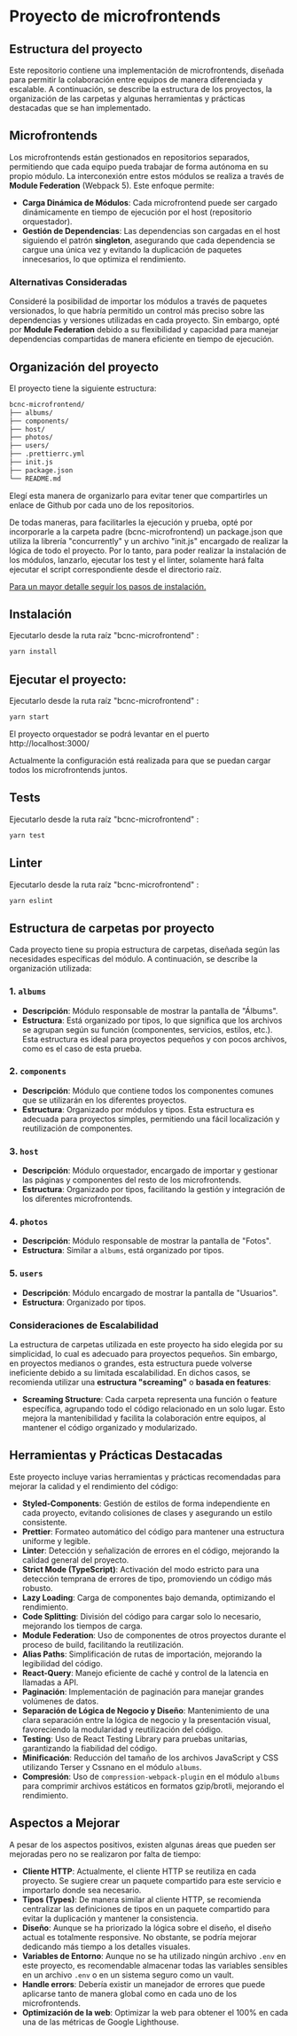 # Proyecto de microfrontends

## Estructura del proyecto

Este repositorio contiene una implementación de microfrontends, diseñada para permitir la colaboración entre equipos de manera diferenciada y escalable. A continuación, se describe la estructura de los proyectos, la organización de las carpetas y algunas herramientas y prácticas destacadas que se han implementado.

## Microfrontends

Los microfrontends están gestionados en repositorios separados, permitiendo que cada equipo pueda trabajar de forma autónoma en su propio módulo. La interconexión entre estos módulos se realiza a través de **Module Federation** (Webpack 5). Este enfoque permite:

- **Carga Dinámica de Módulos**: Cada microfrontend puede ser cargado dinámicamente en tiempo de ejecución por el host (repositorio orquestador).
- **Gestión de Dependencias**: Las dependencias son cargadas en el host siguiendo el patrón **singleton**, asegurando que cada dependencia se cargue una única vez y evitando la duplicación de paquetes innecesarios, lo que optimiza el rendimiento.

### Alternativas Consideradas

Consideré la posibilidad de importar los módulos a través de paquetes versionados, lo que habría permitido un control más preciso sobre las dependencias y versiones utilizadas en cada proyecto. Sin embargo, opté por **Module Federation** debido a su flexibilidad y capacidad para manejar dependencias compartidas de manera eficiente en tiempo de ejecución.

## Organización del proyecto

El proyecto tiene la siguiente estructura:

```markdown
bcnc-microfrontend/
├── albums/
├── components/
├── host/
├── photos/
├── users/
├── .prettierrc.yml
├── init.js
├── package.json
└── README.md
```

Elegí esta manera de organizarlo para evitar tener que compartirles un enlace de Github por cada uno de los repositorios.

De todas maneras, para facilitarles la ejecución y prueba, opté por incorporarle a la carpeta padre (bcnc-microfrontend) un package.json que utiliza la librería "concurrently" y un archivo "init.js" encargado de realizar la lógica de todo el proyecto. Por lo tanto, para poder realizar la instalación de los módulos, lanzarlo, ejecutar los test y el linter, solamente hará falta ejecutar el script correspondiente desde el directorio raíz.

[Para un mayor detalle seguír los pasos de instalación.](#Instalacion)

## Instalación

Ejecutarlo desde la ruta raíz "bcnc-microfrontend" :

```markdown
yarn install
```

## Ejecutar el proyecto:

Ejecutarlo desde la ruta raíz "bcnc-microfrontend" :

```markdown
yarn start
```

El proyecto orquestador se podrá levantar en el puerto http://localhost:3000/

Actualmente la configuración está realizada para que se puedan cargar todos los microfrontends juntos.

## Tests

Ejecutarlo desde la ruta raíz "bcnc-microfrontend" :

```markdown
yarn test
```

## Linter

Ejecutarlo desde la ruta raíz "bcnc-microfrontend" :

```markdown
yarn eslint
```

## Estructura de carpetas por proyecto

Cada proyecto tiene su propia estructura de carpetas, diseñada según las necesidades específicas del módulo. A continuación, se describe la organización utilizada:

### 1. `albums`

- **Descripción**: Módulo responsable de mostrar la pantalla de "Álbums".
- **Estructura**: Está organizado por tipos, lo que significa que los archivos se agrupan según su función (componentes, servicios, estilos, etc.). Esta estructura es ideal para proyectos pequeños y con pocos archivos, como es el caso de esta prueba.

### 2. `components`

- **Descripción**: Módulo que contiene todos los componentes comunes que se utilizarán en los diferentes proyectos.
- **Estructura**: Organizado por módulos y tipos. Esta estructura es adecuada para proyectos simples, permitiendo una fácil localización y reutilización de componentes.

### 3. `host`

- **Descripción**: Módulo orquestador, encargado de importar y gestionar las páginas y componentes del resto de los microfrontends.
- **Estructura**: Organizado por tipos, facilitando la gestión y integración de los diferentes microfrontends.

### 4. `photos`

- **Descripción**: Módulo responsable de mostrar la pantalla de "Fotos".
- **Estructura**: Similar a `albums`, está organizado por tipos.

### 5. `users`

- **Descripción**: Módulo encargado de mostrar la pantalla de "Usuarios".
- **Estructura**: Organizado por tipos.

### Consideraciones de Escalabilidad

La estructura de carpetas utilizada en este proyecto ha sido elegida por su simplicidad, lo cual es adecuado para proyectos pequeños. Sin embargo, en proyectos medianos o grandes, esta estructura puede volverse ineficiente debido a su limitada escalabilidad. En dichos casos, se recomienda utilizar una **estructura "screaming"** o **basada en features**:

- **Screaming Structure**: Cada carpeta representa una función o feature específica, agrupando todo el código relacionado en un solo lugar. Esto mejora la mantenibilidad y facilita la colaboración entre equipos, al mantener el código organizado y modularizado.

## Herramientas y Prácticas Destacadas

Este proyecto incluye varias herramientas y prácticas recomendadas para mejorar la calidad y el rendimiento del código:

- **Styled-Components**: Gestión de estilos de forma independiente en cada proyecto, evitando colisiones de clases y asegurando un estilo consistente.
- **Prettier**: Formateo automático del código para mantener una estructura uniforme y legible.
- **Linter**: Detección y señalización de errores en el código, mejorando la calidad general del proyecto.
- **Strict Mode (TypeScript)**: Activación del modo estricto para una detección temprana de errores de tipo, promoviendo un código más robusto.
- **Lazy Loading**: Carga de componentes bajo demanda, optimizando el rendimiento.
- **Code Splitting**: División del código para cargar solo lo necesario, mejorando los tiempos de carga.
- **Module Federation**: Uso de componentes de otros proyectos durante el proceso de build, facilitando la reutilización.
- **Alias Paths**: Simplificación de rutas de importación, mejorando la legibilidad del código.
- **React-Query**: Manejo eficiente de caché y control de la latencia en llamadas a API.
- **Paginación**: Implementación de paginación para manejar grandes volúmenes de datos.
- **Separación de Lógica de Negocio y Diseño**: Mantenimiento de una clara separación entre la lógica de negocio y la presentación visual, favoreciendo la modularidad y reutilización del código.
- **Testing**: Uso de React Testing Library para pruebas unitarias, garantizando la fiabilidad del código.
- **Minificación**: Reducción del tamaño de los archivos JavaScript y CSS utilizando Terser y Cssnano en el módulo `albums`.
- **Compresión**: Uso de `compression-webpack-plugin` en el módulo `albums` para comprimir archivos estáticos en formatos gzip/brotli, mejorando el rendimiento.

## Aspectos a Mejorar

A pesar de los aspectos positivos, existen algunas áreas que pueden ser mejoradas pero no se realizaron por falta de tiempo:

- **Cliente HTTP**: Actualmente, el cliente HTTP se reutiliza en cada proyecto. Se sugiere crear un paquete compartido para este servicio e importarlo donde sea necesario.
- **Tipos (Types)**: De manera similar al cliente HTTP, se recomienda centralizar las definiciones de tipos en un paquete compartido para evitar la duplicación y mantener la consistencia.
- **Diseño**: Aunque se ha priorizado la lógica sobre el diseño, el diseño actual es totalmente responsive. No obstante, se podría mejorar dedicando más tiempo a los detalles visuales.
- **Variables de Entorno**: Aunque no se ha utilizado ningún archivo `.env` en este proyecto, es recomendable almacenar todas las variables sensibles en un archivo `.env` o en un sistema seguro como un vault.
- **Handle errors**: Debería existir un manejador de errores que puede aplicarse tanto de manera global como en cada uno de los microfrontends.
- **Optimización de la web**: Optimizar la web para obtener el 100% en cada una de las métricas de Google Lighthouse.
